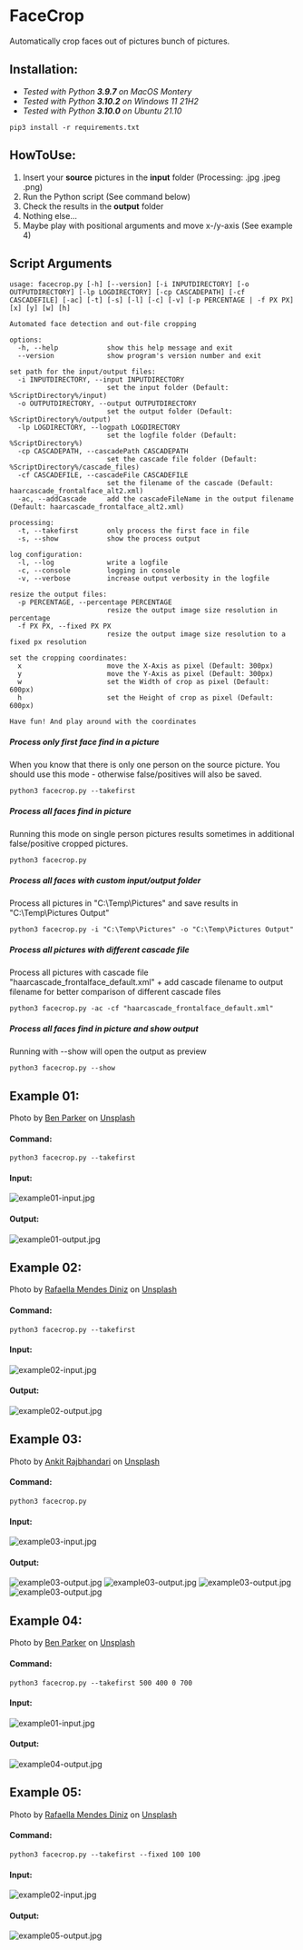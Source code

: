 # FaceCrop

Automatically crop faces out of pictures bunch of pictures.

## Installation:
- _Tested with Python **3.9.7** on MacOS Montery_
- _Tested with Python **3.10.2** on Windows 11 21H2_
- _Tested with Python **3.10.0** on Ubuntu 21.10_ 
```
pip3 install -r requirements.txt
```

## HowToUse:
1. Insert your **source** pictures in the **input** folder (Processing: .jpg .jpeg .png)
2. Run the Python script (See command below)
3. Check the results in the **output** folder
4. Nothing else...
5. Maybe play with positional arguments and move x-/y-axis (See example 4)

## Script Arguments
```
usage: facecrop.py [-h] [--version] [-i INPUTDIRECTORY] [-o OUTPUTDIRECTORY] [-lp LOGDIRECTORY] [-cp CASCADEPATH] [-cf CASCADEFILE] [-ac] [-t] [-s] [-l] [-c] [-v] [-p PERCENTAGE | -f PX PX] [x] [y] [w] [h]

Automated face detection and out-file cropping

options:
  -h, --help            show this help message and exit
  --version             show program's version number and exit

set path for the input/output files:
  -i INPUTDIRECTORY, --input INPUTDIRECTORY
                        set the input folder (Default: %ScriptDirectory%/input)
  -o OUTPUTDIRECTORY, --output OUTPUTDIRECTORY
                        set the output folder (Default: %ScriptDirectory%/output)
  -lp LOGDIRECTORY, --logpath LOGDIRECTORY
                        set the logfile folder (Default: %ScriptDirectory%)
  -cp CASCADEPATH, --cascadePath CASCADEPATH
                        set the cascade file folder (Default: %ScriptDirectory%/cascade_files)
  -cf CASCADEFILE, --cascadeFile CASCADEFILE
                        set the filename of the cascade (Default: haarcascade_frontalface_alt2.xml)
  -ac, --addCascade     add the cascadeFileName in the output filename (Default: haarcascade_frontalface_alt2.xml)

processing:
  -t, --takefirst       only process the first face in file
  -s, --show            show the process output

log configuration:
  -l, --log             write a logfile
  -c, --console         logging in console
  -v, --verbose         increase output verbosity in the logfile

resize the output files:
  -p PERCENTAGE, --percentage PERCENTAGE
                        resize the output image size resolution in percentage
  -f PX PX, --fixed PX PX
                        resize the output image size resolution to a fixed px resolution

set the cropping coordinates:
  x                     move the X-Axis as pixel (Default: 300px)
  y                     move the Y-Axis as pixel (Default: 300px)
  w                     set the Width of crop as pixel (Default: 600px)
  h                     set the Height of crop as pixel (Default: 600px)

Have fun! And play around with the coordinates
  ```
##### Process only first face find in a picture
When you know that there is only one person on the source picture.
You should use this mode - otherwise false/positives will also be saved.
```
python3 facecrop.py --takefirst
```
##### Process all faces find in picture
Running this mode on single person pictures results sometimes in additional false/positive cropped pictures.
```
python3 facecrop.py
```
##### Process all faces with custom input/output folder
Process all pictures in "C:\Temp\Pictures" and save results in "C:\Temp\Pictures Output"
```
python3 facecrop.py -i "C:\Temp\Pictures" -o "C:\Temp\Pictures Output"
```
##### Process all pictures with different cascade file 
Process all pictures with cascade file "haarcascade_frontalface_default.xml" + add cascade filename to output filename for better comparison of different cascade files
```
python3 facecrop.py -ac -cf "haarcascade_frontalface_default.xml"
```
##### Process all faces find in picture and show output
Running with --show will open the output as preview
```
python3 facecrop.py --show
```
## Example 01:
Photo by <a href="https://unsplash.com/@brokenlenscap?utm_source=unsplash&utm_medium=referral&utm_content=creditCopyText">Ben Parker</a> on <a href="https://unsplash.com/s/photos/people?utm_source=unsplash&utm_medium=referral&utm_content=creditCopyText">Unsplash</a>
#### **Command**:
```
python3 facecrop.py --takefirst
```
#### Input:
![example01-input.jpg](EXAMPLE/example01-input.jpg)
#### Output:
![example01-output.jpg](EXAMPLE/example01-output.jpg)

## Example 02:
Photo by <a href="https://unsplash.com/@rafaelladiniz?utm_source=unsplash&utm_medium=referral&utm_content=creditCopyText">Rafaella Mendes Diniz</a> on <a href="https://unsplash.com/s/photos/people?utm_source=unsplash&utm_medium=referral&utm_content=creditCopyText">Unsplash</a>
#### **Command**:
```
python3 facecrop.py --takefirst
```
#### Input:
![example02-input.jpg](EXAMPLE/example02-input.jpg)
#### Output:
![example02-output.jpg](EXAMPLE/example02-output.jpg)

## Example 03:
Photo by <a href="https://unsplash.com/@ankit_raj19?utm_source=unsplash&utm_medium=referral&utm_content=creditCopyText">Ankit Rajbhandari</a> on <a href="https://unsplash.com/s/photos/group-photo?utm_source=unsplash&utm_medium=referral&utm_content=creditCopyText">Unsplash</a>
#### **Command**:
```
python3 facecrop.py
```
#### Input:
![example03-input.jpg](EXAMPLE/example03-input.jpg)
#### Output:
![example03-output.jpg](EXAMPLE/example03-output_01.jpg)
![example03-output.jpg](EXAMPLE/example03-output_02.jpg)
![example03-output.jpg](EXAMPLE/example03-output_03.jpg)
![example03-output.jpg](EXAMPLE/example03-output_04.jpg)
## Example 04:
Photo by <a href="https://unsplash.com/@brokenlenscap?utm_source=unsplash&utm_medium=referral&utm_content=creditCopyText">Ben Parker</a> on <a href="https://unsplash.com/s/photos/people?utm_source=unsplash&utm_medium=referral&utm_content=creditCopyText">Unsplash</a>
#### **Command**:
```
python3 facecrop.py --takefirst 500 400 0 700
```
#### Input:
![example01-input.jpg](EXAMPLE/example01-input.jpg)
#### Output:
![example04-output.jpg](EXAMPLE/example04-output.jpg)

## Example 05:
Photo by <a href="https://unsplash.com/@rafaelladiniz?utm_source=unsplash&utm_medium=referral&utm_content=creditCopyText">Rafaella Mendes Diniz</a> on <a href="https://unsplash.com/s/photos/people?utm_source=unsplash&utm_medium=referral&utm_content=creditCopyText">Unsplash</a>
#### **Command**:
```
python3 facecrop.py --takefirst --fixed 100 100
```
#### Input:
![example02-input.jpg](EXAMPLE/example02-input.jpg)
#### Output:
![example05-output.jpg](EXAMPLE/example05-output.jpg)